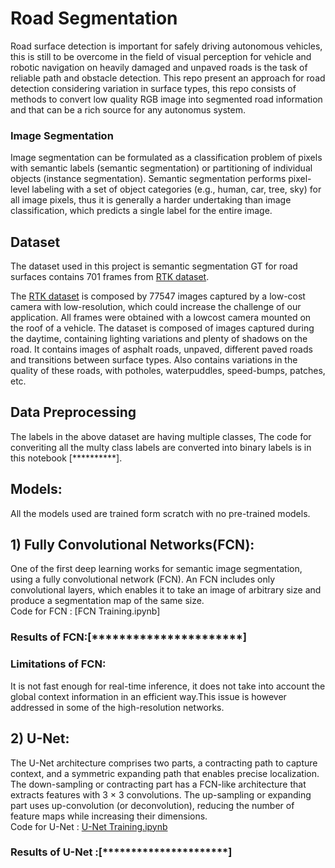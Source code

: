 # Road Segmentation
Road surface detection is important for safely driving autonomous vehicles, this is still to be overcome in the field of visual perception for vehicle and robotic navigation on heavily damaged and unpaved roads is the task of reliable path and obstacle detection. This repo present an approach for road detection considering variation in surface types, this repo consists of methods to convert low quality RGB image into segmented road information and that can be a rich source for any autonomus system.
### Image Segmentation
Image segmentation can be formulated as a classification problem of pixels with semantic labels (semantic segmentation) or partitioning of individual objects (instance segmentation). Semantic segmentation performs pixel-level labeling with a set of object categories (e.g., human, car, tree, sky) for all image pixels, thus it is generally a harder undertaking than image classification, which predicts a single label for the entire image.
## Dataset
The dataset used in this project is semantic segmentation GT for road surfaces contains 701 frames from [RTK dataset](http://www.lapix.ufsc.br/pesquisas/projeto-veiculo-autonomo/datasets/?lang=en).

The [RTK dataset](http://www.lapix.ufsc.br/pesquisas/projeto-veiculo-autonomo/datasets/?lang=en) is composed by 77547 images captured by a low-cost camera with low-resolution, which could increase the challenge of our application. All frames were obtained with a lowcost camera mounted on the roof of a vehicle. The dataset is composed of images captured during the daytime, containing lighting variations and plenty of shadows on the road.
It contains images of asphalt roads, unpaved, different paved roads and transitions between surface types. Also contains variations in the quality of these roads, with potholes, waterpuddles, speed-bumps, patches, etc.

## Data Preprocessing
The labels in the above dataset are having multiple classes, The code for converiting all the multy class labels are converted into binary labels is in this notebook [**********].

## Models:
All the models used are trained form scratch with no pre-trained models. 
## 1)  Fully Convolutional Networks(FCN):
One of the first deep learning works for semantic image segmentation, using a fully convolutional network (FCN). An FCN includes only convolutional layers, which enables it to take an image of arbitrary size and produce a segmentation map of the same size.\
Code for FCN : [FCN Training.ipynb]
### Results of FCN:[**********************]

### Limitations of FCN:
It is not fast enough for real-time inference, it does not take into account the global context information in an efficient way.This issue is however addressed in some of the high-resolution networks.

## 2) U-Net:
The U-Net architecture comprises two parts, a contracting path to capture context, and a symmetric expanding path that enables precise localization. The down-sampling or contracting part has a FCN-like architecture that extracts features with 3 × 3 convolutions. The up-sampling or expanding part uses up-convolution (or deconvolution), reducing the number of feature maps while increasing their dimensions.\
Code for U-Net : [U-Net Training.ipynb](https://github.com/U-Abhishek/Road-Segmentation/blob/master/UNet%20Training.ipynb)
### Results of U-Net :[**********************]


